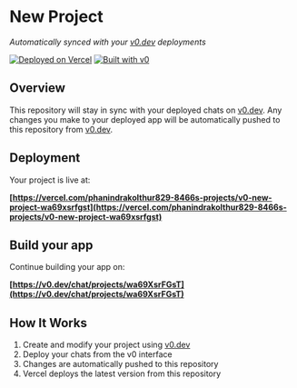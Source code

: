 # New Project

*Automatically synced with your [v0.dev](https://v0.dev) deployments*

[![Deployed on Vercel](https://img.shields.io/badge/Deployed%20on-Vercel-black?style=for-the-badge&logo=vercel)](https://vercel.com/phanindrakolthur829-8466s-projects/v0-new-project-wa69xsrfgst)
[![Built with v0](https://img.shields.io/badge/Built%20with-v0.dev-black?style=for-the-badge)](https://v0.dev/chat/projects/wa69XsrFGsT)

## Overview

This repository will stay in sync with your deployed chats on [v0.dev](https://v0.dev).
Any changes you make to your deployed app will be automatically pushed to this repository from [v0.dev](https://v0.dev).

## Deployment

Your project is live at:

**[https://vercel.com/phanindrakolthur829-8466s-projects/v0-new-project-wa69xsrfgst](https://vercel.com/phanindrakolthur829-8466s-projects/v0-new-project-wa69xsrfgst)**

## Build your app

Continue building your app on:

**[https://v0.dev/chat/projects/wa69XsrFGsT](https://v0.dev/chat/projects/wa69XsrFGsT)**

## How It Works

1. Create and modify your project using [v0.dev](https://v0.dev)
2. Deploy your chats from the v0 interface
3. Changes are automatically pushed to this repository
4. Vercel deploys the latest version from this repository
